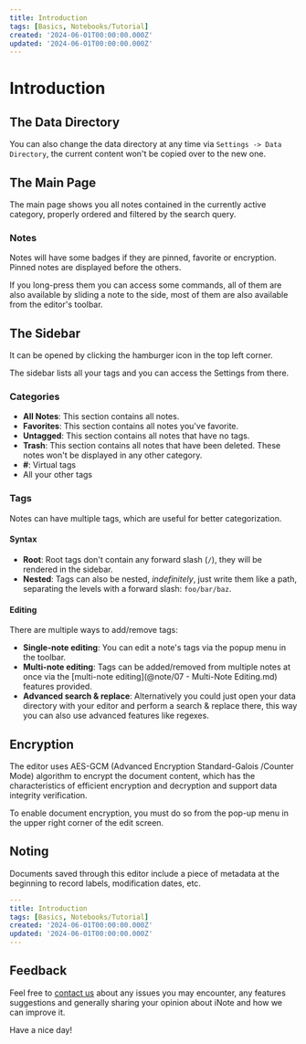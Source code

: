 ```yaml
---
title: Introduction
tags: [Basics, Notebooks/Tutorial]
created: '2024-06-01T00:00:00.000Z'
updated: '2024-06-01T00:00:00.000Z'
---
```


# Introduction

## The Data Directory

You can also change the data directory at any time via `Settings -> Data Directory`, the current content won't be copied over to the new one.

## The Main Page

The main page shows you all notes contained in the currently active category, properly ordered and filtered by the search query.

### Notes

Notes will have some badges if they are pinned, favorite or encryption.
Pinned notes are displayed before the others.

If you long-press them you can access some commands, all of them are also available by sliding a note to the side, most of them are also available from the editor's toolbar.

## The Sidebar

It can be opened by clicking the hamburger icon in the top left corner.

The sidebar lists all your tags and you can access the Settings from there.

### Categories

- **All Notes**: This section contains all notes.
- **Favorites**: This section contains all notes you've favorite.
- **Untagged**: This section contains all notes that have no tags.
- **Trash**: This section contains all notes that have been deleted. These notes won't be displayed in any other category.
- **#**: Virtual tags
- All your other tags
  
### Tags

Notes can have multiple tags, which are useful for better categorization.

#### Syntax

- **Root**: Root tags don't contain any forward slash (`/`), they will be rendered in the sidebar.
- **Nested**: Tags can also be nested, _indefinitely_, just write them like a path, separating the levels with a forward slash: `foo/bar/baz`.

#### Editing

There are multiple ways to add/remove tags:

- **Single-note editing**: You can edit a note's tags via the popup menu in the toolbar.
- **Multi-note editing**: Tags can be added/removed from multiple notes at once via the [multi-note editing](@note/07 - Multi-Note Editing.md) features provided.
- **Advanced search & replace**: Alternatively you could just open your data directory with your editor and perform a search & replace there, this way you can also use advanced features like regexes.

## Encryption

The editor uses AES-GCM (Advanced Encryption Standard-Galois /Counter Mode) algorithm to encrypt the document content, which has the characteristics of efficient encryption and decryption and support data integrity verification.

To enable document encryption, you must do so from the pop-up menu in the upper right corner of the edit screen.

## Noting

Documents saved through this editor include a piece of metadata at the beginning to record labels, modification dates, etc.

```yaml
---
title: Introduction
tags: [Basics, Notebooks/Tutorial]
created: '2024-06-01T00:00:00.000Z'
updated: '2024-06-01T00:00:00.000Z'
---
```

## Feedback

Feel free to [contact us](https://github.com/inote-flutter/inote/issues) about any issues you may encounter, any features suggestions and generally sharing your opinion about iNote and how we can improve it.

Have a nice day!
